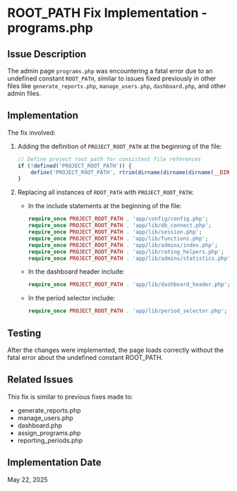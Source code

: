 # ROOT_PATH Fix Implementation - programs.php

## Issue Description
The admin page `programs.php` was encountering a fatal error due to an undefined constant `ROOT_PATH`, similar to issues fixed previously in other files like `generate_reports.php`, `manage_users.php`, `dashboard.php`, and other admin files.

## Implementation
The fix involved:

1. Adding the definition of `PROJECT_ROOT_PATH` at the beginning of the file:
   ```php
   // Define project root path for consistent file references
   if (!defined('PROJECT_ROOT_PATH')) {
       define('PROJECT_ROOT_PATH', rtrim(dirname(dirname(dirname(__DIR__))), DIRECTORY_SEPARATOR) . DIRECTORY_SEPARATOR);
   }
   ```

2. Replacing all instances of `ROOT_PATH` with `PROJECT_ROOT_PATH`:
   - In the include statements at the beginning of the file:
     ```php
     require_once PROJECT_ROOT_PATH . 'app/config/config.php';
     require_once PROJECT_ROOT_PATH . 'app/lib/db_connect.php';
     require_once PROJECT_ROOT_PATH . 'app/lib/session.php';
     require_once PROJECT_ROOT_PATH . 'app/lib/functions.php';
     require_once PROJECT_ROOT_PATH . 'app/lib/admins/index.php';
     require_once PROJECT_ROOT_PATH . 'app/lib/rating_helpers.php';
     require_once PROJECT_ROOT_PATH . 'app/lib/admins/statistics.php';
     ```
   - In the dashboard header include:
     ```php
     require_once PROJECT_ROOT_PATH . 'app/lib/dashboard_header.php';
     ```
   - In the period selector include:
     ```php
     require_once PROJECT_ROOT_PATH . 'app/lib/period_selector.php';
     ```

## Testing
After the changes were implemented, the page loads correctly without the fatal error about the undefined constant ROOT_PATH.

## Related Issues
This fix is similar to previous fixes made to:
- generate_reports.php
- manage_users.php
- dashboard.php
- assign_programs.php
- reporting_periods.php

## Implementation Date
May 22, 2025
